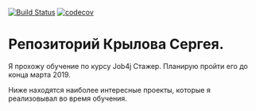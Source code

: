 [![Build Status](https://travis-ci.org/krylovsergey1999/job4j.svg?branch=master)](https://travis-ci.org/krylovsergey1999/job4j)
[![codecov](https://codecov.io/gh/krylovsergey1999/job4j/branch/master/graph/badge.svg)](https://codecov.io/gh/krylovsergey1999/job4j)

# Репозиторий Крылова Сергея.

Я прохожу обучение по курсу Job4j Стажер. Планирую пройти его до конца марта 2019.

Ниже находятся наиболее интересные проекты, которые я реализовывал во время обучения.
